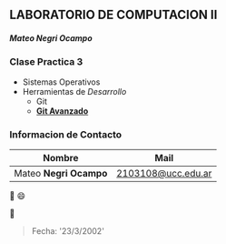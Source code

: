 ## LABORATORIO DE COMPUTACION II
##### Mateo **Negri Ocampo**

### Clase Practica 3

* Sistemas Operativos
* Herramientas de _Desarrollo_
	* Git
	* [**Git Avanzado**](http://ucc-labcompu2.github.io/filminas/U2_git_avanzado#/)

### Informacion de Contacto

| Nombre | Mail |
| ------ | ------- |
| Mateo **Negri Ocampo** | 2103108@ucc.edu.ar |

:clown_face:
:smile:

:calendar:
> Fecha: '23/3/2002'
